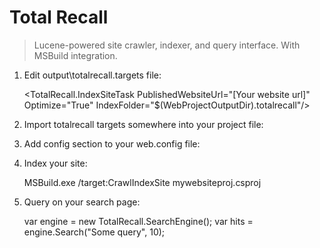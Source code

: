 # Total Recall #

> Lucene-powered site crawler, indexer, and query interface. With MSBuild integration.

1. Edit output\totalrecall.targets file:

    <TotalRecall.IndexSiteTask PublishedWebsiteUrl="[Your website url]" Optimize="True" IndexFolder="$(WebProjectOutputDir)\.totalrecall"/>

2. Import totalrecall targets somewhere into your project file:

    <Import Project="..\totalrecall\output\totalrecall.targets" />

3. Add config section to your web.config file:

    <configSections>
      <section name="totalrecall" type="TotalRecall.Configuration.TotalRecallConfigurationSection,TotalRecall" />
    </configSections>

    <totalrecall IndexFolder=".totalrecall" />

4. Index your site:

    MSBuild.exe /target:CrawlIndexSite mywebsiteproj.csproj

5. Query on your search page:

    var engine = new TotalRecall.SearchEngine();
    var hits = engine.Search("Some query", 10);
